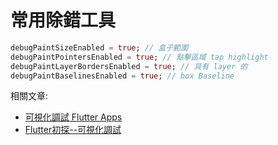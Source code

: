 # 常用除錯工具

```dart
debugPaintSizeEnabled = true; // 盒子範圍
debugPaintPointersEnabled = true; // 點擊區域 tap highlight
debugPaintLayerBordersEnabled = true; // 具有 layer 的
debugPaintBaselinesEnabled = true; // box Baseline
```

相關文章:

- [可視化調試 Flutter Apps](https://flutterchina.club/debugging/#%E5%8F%AF%E8%A7%86%E5%8C%96%E8%B0%83%E8%AF%95)
- [Flutter初探--可視化調試](https://www.jianshu.com/p/088e8089bb36)

